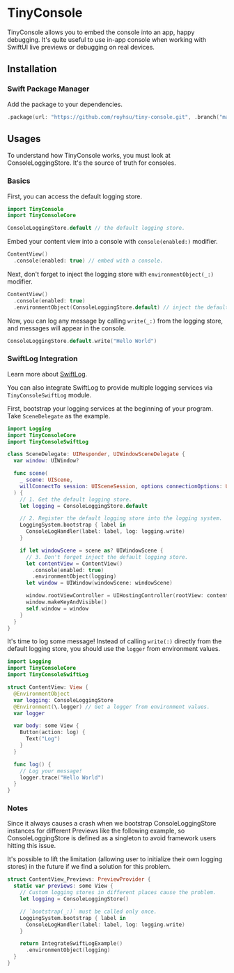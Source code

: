 # TinyConsole

TinyConsole allows you to embed the console into an app, happy debugging. It's quite useful
to use in-app console when working with SwiftUI live previews or debugging on real devices.

## Installation

### Swift Package Manager

Add the package to your dependencies.

```swift
.package(url: "https://github.com/royhsu/tiny-console.git", .branch("master")),
```

## Usages

To understand how TinyConsole works, you must look at ConsoleLoggingStore. It's the 
source of truth for consoles. 

### Basics

First, you can access the default logging store.

```swift
import TinyConsole
import TinyConsoleCore

ConsoleLoggingStore.default // the default logging store.
```

Embed your content view into a console with `console(enabled:)` modifier.

```swift
ContentView()
  .console(enabled: true) // embed with a console.
```
Next, don't forget to inject the logging store with `environmentObject(_:)` modifier.

```swift
ContentView()
  .console(enabled: true)
  .environmentObject(ConsoleLoggingStore.default) // inject the default logging store.
```
Now, you can log any message by calling `write(_:)` from the logging store, and messages will appear in the console.

```swift
ConsoleLoggingStore.default.write("Hello World")
```

### SwiftLog Integration

Learn more about [SwiftLog](https://github.com/apple/swift-log).

You can also integrate SwiftLog to provide multiple logging services via `TinyConsoleSwiftLog` module.

First, bootstrap your logging services at the beginning of your program. Take `SceneDelegate` as the example.

```swift
import Logging
import TinyConsoleCore
import TinyConsoleSwiftLog

class SceneDelegate: UIResponder, UIWindowSceneDelegate {
  var window: UIWindow?

  func scene(
    _ scene: UIScene,
    willConnectTo session: UISceneSession, options connectionOptions: UIScene.ConnectionOptions
  ) {
    // 1. Get the default logging store.
    let logging = ConsoleLoggingStore.default

    // 2. Register the default logging store into the logging system.
    LoggingSystem.bootstrap { label in
      ConsoleLogHandler(label: label, log: logging.write)
    }

    if let windowScene = scene as? UIWindowScene {
      // 3. Don't forget inject the default logging store.
      let contentView = ContentView()
        .console(enabled: true)
        .environmentObject(logging)
      let window = UIWindow(windowScene: windowScene)

      window.rootViewController = UIHostingController(rootView: contentView)
      window.makeKeyAndVisible()
      self.window = window
    }
  }
}
```
It's time to log some message! Instead of calling `write(:)`  directly from the default logging store, you should use the `logger` from environment values.

```swift
import Logging
import TinyConsoleCore
import TinyConsoleSwiftLog

struct ContentView: View {
  @EnvironmentObject
  var logging: ConsoleLoggingStore
  @Environment(\.logger) // Get a logger from environment values.
  var logger

  var body: some View {
    Button(action: log) {
      Text("Log")
    }
  }

  func log() {
    // Log your message!
    logger.trace("Hello World")
  }
}
```

### Notes

Since it always causes a crash when we bootstrap ConsoleLoggingStore instances for 
different Previews like the following example, so ConsoleLoggingStore is defined as a 
singleton to avoid framework users hitting this issue.

It's possible to lift the limitation (allowing user to initialize their own logging stores) in the 
future if we find a solution for this problem.

```swift
struct ContentView_Previews: PreviewProvider {
  static var previews: some View {
    // Custom logging stores in different places cause the problem.
    let logging = ConsoleLoggingStore()

    // `bootstrap(_:)` must be called only once.
    LoggingSystem.bootstrap { label in
      ConsoleLogHandler(label: label, log: logging.write)
    }

    return IntegrateSwiftLogExample()
      .environmentObject(logging)
  }
}
```
